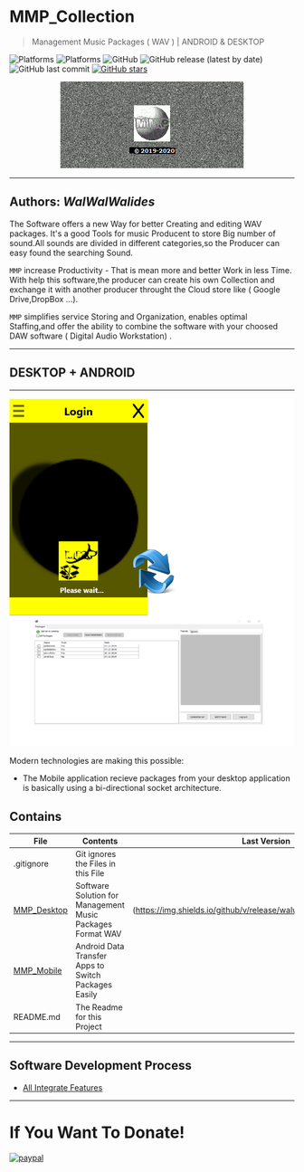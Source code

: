 # MMP_Collection
> Management Music Packages ( WAV )  | ANDROID & DESKTOP

![Platforms](https://img.shields.io/badge/Supported%20platforms-Win32%20and%20Win64-red.svg)
![Platforms](https://img.shields.io/badge/Supported%20platforms-ANDROID-BLUE.svg)
![GitHub](https://img.shields.io/github/license/walwalwalides/MMP_Collection)
![GitHub release (latest by date)](https://img.shields.io/github/v/release/walwalwalides/MMP_Collection)
![GitHub last commit](https://img.shields.io/github/last-commit/walwalwalides/MMP_Collection)
[![GitHub stars](https://img.shields.io/github/stars/walwalwalides/MMP_Collection)](https://github.com/walwalwalides/MMP_Collection/stargazers)

<p align="center">
  <img src=MMP_Splash.png />
</p> 

------
**Authors:**  *WalWalWalides*
------

The Software offers a new Way for better Creating and editing WAV packages.
It's a good Tools for music Producent to store Big number of sound.All sounds are divided in different categories,so the Producer can easy found the searching Sound. 

`MMP` increase Productivity - That is mean more and better Work in less Time.
With help this software,the producer can create his own Collection and exchange it with another producer throught the Cloud store like ( Google Drive,DropBox ...).

`MMP` simplifies service Storing and Organization, enables optimal Staffing,and offer the ability to combine the software with your choosed DAW software ( Digital Audio Workstation) .

------

   ## DESKTOP + ANDROID

------


   ![](MMP_Collection.png)

Modern technologies are making this possible:
- The Mobile application recieve packages from your desktop application is basically  using a bi-directional socket architecture.



## Contains

| File | Contents | Last Version |
| --- | --- | --- |
| .gitignore | Git ignores the Files in this File ||
|[MMP_Desktop](https://github.com/walwalwalides/MMP_Collection/blob/master/MMP_Desktop)| Software Solution for Management Music Packages Format WAV |(https://img.shields.io/github/v/release/walwalwalides/MMP_Collection)|
|[MMP_Mobile](https://github.com/walwalwalides/MMP_Collection/tree/master/MMP_Mobile)| Android Data Transfer Apps to Switch Packages Easily||
| README.md | The Readme for this Project||

------

## Software Development Process
- [All Integrate Features](https://github.com/walwalwalides/MMP_Collection/blob/master/New_Feautres_Version.md) 
------

# If You Want To Donate!

[![paypal](https://www.paypalobjects.com/en_US/i/btn/btn_donateCC_LG.gif)](https://www.paypal.com/cgi-bin/webscr?cmd=_s-xclick&hosted_button_id=Y79F36A9BGLHS&source=url)
